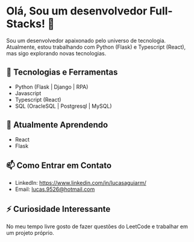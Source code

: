 # Olá, Sou um desenvolvedor Full-Stacks! 👋

Sou um desenvolvedor apaixonado pelo universo de tecnologia. Atualmente, estou trabalhando com Python (Flask) e Typescript (React), mas sigo explorando novas tecnologias.

## 🔧 Tecnologias e Ferramentas

- Python (Flask | Django | RPA)
- Javascript
- Typescript (React)
- SQL (OracleSQL | Postgresql | MySQL)

## 🌱 Atualmente Aprendendo

- React
- Flask
  
## 📫 Como Entrar em Contato

- LinkedIn: https://www.linkedin.com/in/lucasaguiarm/
- Email: lucas.9526@hotmail.com

## ⚡ Curiosidade Interessante

No meu tempo livre gosto de fazer questões do LeetCode e trabalhar em um projeto próprio.

